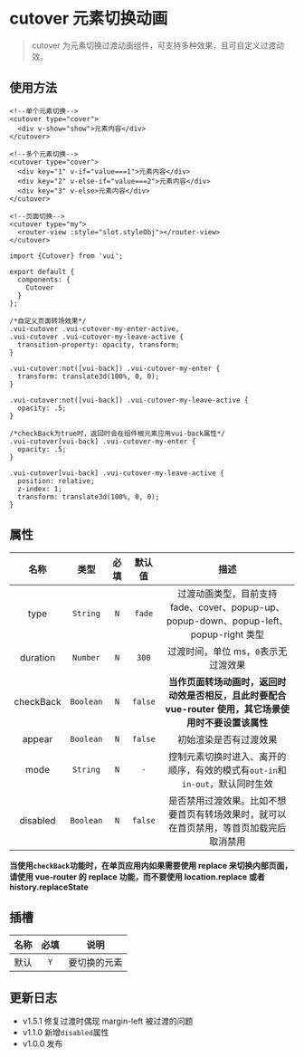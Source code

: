 # cutover 元素切换动画

> cutover 为元素切换过渡动画组件，可支持多种效果，且可自定义过渡动效。

## 使用方法

```
<!--单个元素切换-->
<cutover type="cover">
  <div v-show="show">元素内容</div>
</cutover>

<!--多个元素切换-->
<cutover type="cover">
  <div key="1" v-if="value===1">元素内容</div>
  <div key="2" v-else-if="value===2">元素内容</div>
  <div key="3" v-else>元素内容</div>
</cutover>

<!--页面切换-->
<cutover type="my">
  <router-view :style="slot.styleObj"></router-view>
</cutover>
```

```
import {Cutover} from 'vui';

export default {
  components: {
    Cutover
  }
};
```

```
/*自定义页面转场效果*/
.vui-cutover .vui-cutover-my-enter-active,
.vui-cutover .vui-cutover-my-leave-active {
  transition-property: opacity, transform;
}

.vui-cutover:not([vui-back]) .vui-cutover-my-enter {
  transform: translate3d(100%, 0, 0);
}

.vui-cutover:not([vui-back]) .vui-cutover-my-leave-active {
  opacity: .5;
}

/*checkBack为true时，返回时会在组件根元素应用vui-back属性*/
.vui-cutover[vui-back] .vui-cutover-my-enter {
  opacity: .5;
}

.vui-cutover[vui-back] .vui-cutover-my-leave-active {
  position: relative;
  z-index: 1;
  transform: translate3d(100%, 0, 0);
}
```

## 属性

|   名称    |   类型    | 必填 | 默认值  |                                                  描述                                                  |
| :-------: | :-------: | :--: | :-----: | :----------------------------------------------------------------------------------------------------: |
|   type    | `String`  | `N`  | `fade`  |         过渡动画类型，目前支持 fade、cover、popup-up、popup-down、popup-left、popup-right 类型         |
| duration  | `Number`  | `N`  |  `300`  |                                  过渡时间，单位 ms，`0`表示无过渡效果                                  |
| checkBack | `Boolean` | `N`  | `false` | **当作页面转场动画时，返回时动效是否相反，且此时要配合 vue-router 使用，其它场景使用时不要设置该属性** |
|  appear   | `Boolean` | `N`  | `false` |                                         初始渲染是否有过渡效果                                         |
|   mode    | `String`  | `N`  |   `-`   |              控制元素切换时进入、离开的顺序，有效的模式有`out-in`和`in-out`，默认同时生效              |
| disabled  | `Boolean` | `N`  | `false` |         是否禁用过渡效果。比如不想要首页有转场效果时，就可以在首页禁用，等首页加载完后取消禁用         |

**当使用`checkBack`功能时，在单页应用内如果需要使用 replace 来切换内部页面，请使用 vue-router 的 replace 功能，而不要使用 location.replace 或者 history.replaceState**

## 插槽

| 名称 | 必填 |     说明     |
| :--: | :--: | :----------: |
| 默认 | `Y`  | 要切换的元素 |

## 更新日志

- v1.5.1 修复过渡时偶现 margin-left 被过渡的问题
- v1.1.0 新增`disabled`属性
- v1.0.0 发布
